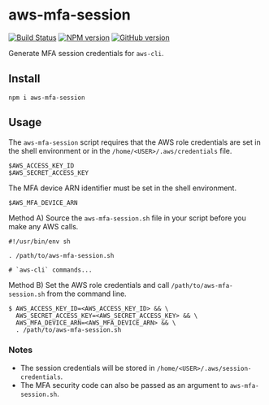 # aws-mfa-session

[![Build Status](https://travis-ci.org/CoursePark/aws-mfa-session.svg?branch=master)](https://travis-ci.org/CoursePark/aws-mfa-session)
[![NPM version](https://badge.fury.io/js/aws-mfa-session.svg)](http://badge.fury.io/js/aws-mfa-session)
[![GitHub version](https://badge.fury.io/gh/CoursePark%2Faws-mfa-session.svg)](https://badge.fury.io/gh/CoursePark%2Faws-mfa-session)

Generate MFA session credentials for `aws-cli`.

## Install

    npm i aws-mfa-session

## Usage

The `aws-mfa-session` script requires that the AWS role credentials are set in the shell environment or in the `/home/<USER>/.aws/credentials` file.

    $AWS_ACCESS_KEY_ID
    $AWS_SECRET_ACCESS_KEY

The MFA device ARN identifier must be set in the shell environment.

    $AWS_MFA_DEVICE_ARN

Method A) Source the `aws-mfa-session.sh` file in your script before you make any AWS calls.

    #!/usr/bin/env sh

    . /path/to/aws-mfa-session.sh

    # `aws-cli` commands...

Method B) Set the AWS role credentials and call `/path/to/aws-mfa-session.sh` from the command line.

    $ AWS_ACCESS_KEY_ID=<AWS_ACCESS_KEY_ID> && \
      AWS_SECRET_ACCESS_KEY=<AWS_SECRET_ACCESS_KEY> && \
      AWS_MFA_DEVICE_ARN=<AWS_MFA_DEVICE_ARN> && \
      . /path/to/aws-mfa-session.sh

### Notes

- The session credentials will be stored in `/home/<USER>/.aws/session-credentials`.
- The MFA security code can also be passed as an argument to `aws-mfa-session.sh`.
